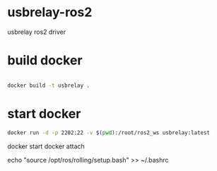 # usbrelay-ros2
usbrelay ros2 driver


# build docker 

```bash

docker build -t usbrelay .

```

# start docker

```bash
docker run -d -p 2202:22 -v $(pwd):/root/ros2_ws usbrelay:latest 
```

docker start <id>
docker attach <id>

echo "source /opt/ros/rolling/setup.bash" >> ~/.bashrc